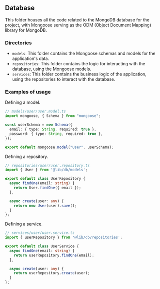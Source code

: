 ## Database

This folder houses all the code related to the MongoDB database for the project, with Mongoose serving as the ODM (Object Document Mapping) library for MongoDB.

### Directories

- `models`: This folder contains the Mongoose schemas and models for the application's data.
- `repositories`: This folder contains the logic for interacting with the database, using the Mongoose models.
- `services`: This folder contains the business logic of the application, using the repositories to interact with the database.

### Examples of usage

Defining a model.

```typescript
// models/user/user.model.ts
import mongoose, { Schema } from "mongoose";

const userSchema = new Schema({
  email: { type: String, required: true },
  password: { type: String, required: true },
});

export default mongoose.model("User", userSchema);
```

Defining a repository.

```typescript
// repositories/user/user.repository.ts
import { User } from '@lib/db/models';

export default class UserRepository {
  async findOne(email: string) {
    return User.findOne({ email });
  },

  async create(user: any) {
    return new User(user).save();
  }
};
```

Defining a service.

```typescript
// services/user/user.service.ts
import { userRepository } from '@lib/db/repositories';

export default class UserService {
  async findOne(email: string) {
    return userRepository.findOne(email);
  },

  async create(user: any) {
    return userRepository.create(user);
  }
};
```
